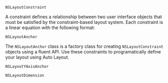 `NSLayoutConstraint`

A constraint defines a relationship between two user interface objects that must be satisfied by the constraint-based layout system. Each constraint is a linear equation with the following format:

`NSLayoutAnchor `

The `NSLayoutAnchor` class is a factory class for creating `NSLayoutConstraint` objects using a fluent API. Use these constraints to programatically define your layout using Auto Layout.



`NSLayoutYAxisAnchor`

`NSLayoutDimension`
